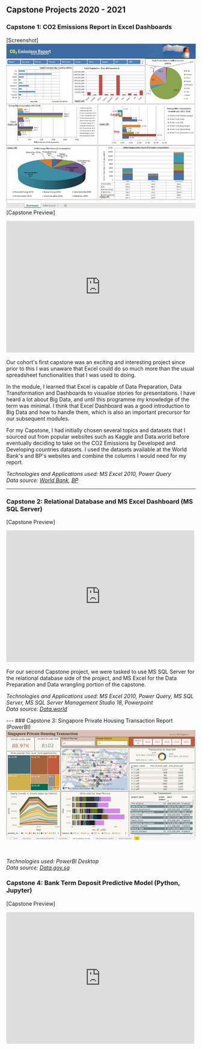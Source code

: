 ## Capstone Projects 2020 - 2021 

### Capstone 1: CO2 Emissions Report in Excel Dashboards 

<!--[download pdf](pdf/capstone_one_co2_emissions_report.pdf)-->
[Screenshot]
<br>
<img src="images/capstone_one_edited.jpg?raw=true"/><br>
[Capstone Preview]
<iframe width="500" height="350" frameborder="0" scrolling="no" src="https://onedrive.live.com/embed?resid=9A6420DDD56B8E97%21263&authkey=%21ACxR3avxbluSIuY&em=2&wdAllowInteractivity=False&wdHideGridlines=True&wdHideHeaders=True&wdInConfigurator=True"></iframe>
<p>Our cohort's first capstone was an exciting and interesting project since prior to this I was unaware that Excel could do so much more than the usual spreadsheet functionalities that I was used to doing. </p>
<p>In the module, I learned that Excel is capable of Data Preparation, Data Transformation and Dashboards to visualise stories for presentations. I have heard a lot about Big Data, and until this programme my knowledge of the term was minimal. I think that Excel Dashboard was a good introduction to Big Data and how to handle them, which is also an important precursor for our subsequent modules. </p>
<p>For my Capstone, I had initially chosen several topics and datasets that I sourced out from popular websites such as Kaggle and Data.world before eventually deciding to take on the CO2 Emissions by Developed and Developing countries datasets. I used the datasets available at the World Bank's and BP's websites and combine the columns I would need for my report.</p>

<p><em>Technologies and Applications used: MS Excel 2010, Power Query</em><br>
  <em>Data source: <a href="https://data.worldbank.org/indicator/EN.ATM.CO2E.PC" target="_blank">World Bank</a>, <a href="https://www.bp.com/content/dam/bp/business-sites/en/global/corporate/pdfs/energy-economics/statistical-review/bp-stats-review-2019-full-report.pdf" target="_blank">BP</a></em>
</p>

---
### Capstone 2: Relational Database and MS Excel Dashboard (MS SQL Server)
<!--[download pdf](pdf/capstone_two_newchic.pdf)-->
<!-- <img src="images/capstone_two_edited.jpg?raw=true"/> -->
[Capstone Preview]
<iframe src="https://onedrive.live.com/embed?cid=9A6420DDD56B8E97&amp;resid=9A6420DDD56B8E97%211975&amp;authkey=AGqvahx5Aua-KDo&amp;em=2&amp;wdAr=1.7777777777777777" width="500px" height="350px" frameborder="0">This is an embedded <a target="_blank" href="https://office.com">Microsoft Office</a> presentation, powered by <a target="_blank" href="https://office.com/webapps">Office</a>.</iframe>
<br>
<p>For our second Capstone project, we were tasked to use MS SQL Server for the relational database side of the project, and MS Excel for the Data Preparation and Data wrangling portion of the capstone.</p>
<p><em>Technologies and Applications used: MS Excel 2010, Power Query, MS SQL Server, MS SQL Server Management Studio 18, Powerpoint</em><br>
  <em>Data source: <a href="https://data.world/jfreex/products-catalog-from-newchiccom" target="_blank">Data.world</a></em>
</p>
---
### Capstone 3: Singapore Private Housing Transaction Report (PowerBI)
<img src="images/capstone_three_edited.jpg?raw=true"/>
<br>
<p>&nbsp;</p>
<p><em>Technologies used: PowerBI Desktop</em><br>
  <em>Data source: <a href="https://data.gov.sg/" target="_blank">Data.gov.sg</a></em>
</p>

### Capstone 4: Bank Term Deposit Predictive Model (Python, Jupyter)
<!-- [download pdf](pdf/capstone_four_bank.pptx.pdf)
<img src="images/capstone_four_edited.jpg?raw=true"/> -->
[Capstone Preview]
<iframe src="https://onedrive.live.com/embed?cid=9A6420DDD56B8E97&amp;resid=9A6420DDD56B8E97%211970&amp;authkey=AAIY_1D4uG2QClI&amp;em=2&amp;wdAr=1.7777777777777777" width="500px" height="350px" frameborder="0">This is an embedded <a target="_blank" href="https://office.com">Microsoft Office</a> presentation, powered by <a target="_blank" href="https://office.com/webapps">Office</a>.</iframe>
<br>
<p>&nbsp;</p>

